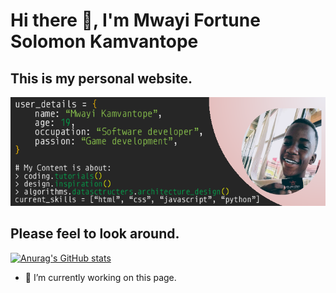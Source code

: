 # Hi there 👋, I'm Mwayi Fortune Solomon Kamvantope
## This is my personal website.
![I'm a self taught software developer.](https://github.com/MFS05Maledixion/my-portfolio/blob/Deployment/assets/images/my_github_banner.png)

## Please feel to look around.

[![Anurag's GitHub stats](https://github-readme-stats.vercel.app/api?username=MFS05Maledixion)](https://github.com/anuraghazra/github-readme-stats)

- 🔭 I’m currently working on this page. 
